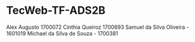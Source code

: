# TecWeb-TF-ADS2B

Alex Augusto 1700072 Cinthia Queiroz 1700693 Samuel da Silva Oliveira - 1601019 Michael da Silva de Souza - 1700381

